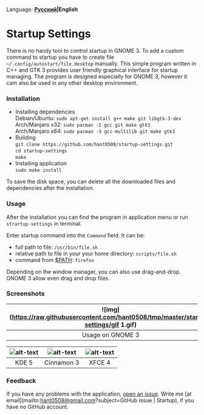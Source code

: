 Language: **[Русский](/README.rus.md)|English**

# Startup Settings

There is no handy tool to control startup in GNOME 3. To add a custom command to
startup you have to create file `~/.config/autostart/file.desktop` manually. This
simple program written in C++ and GTK 3 provides user friendly graphical interface for
startup managing. The program is designed especially for GNOME 3, however it cam also be
used in any other desktop environment.

### Installation

- Installing dependencies <br />
Debian/Ubuntu: `sudo apt-get install g++ make git libgtk-3-dev` <br />
Arch/Manjaro x32: `sudo pacman -S gcc git make gtk3` <br />
Arch/Manjaro x64: `sudo pacman -S gcc-multilib git make gtk3` <br />
- Building <br />
`git clone https://github.com/hant0508/startup-settings.git` <br />
`cd startup-settings` <br />
`make`
- Installing application <br />
`sudo make install`

To save the disk space, you can delete all the downloaded files and dependencies after the installation.

### Usage

After the installation you can find the program in application menu or run
`strartup-settings` in terminal.

Enter startup command into the `Command` field. It can be:
- full path to file: `/usr/bin/file.sh`
- relative path to file in your your home directory: `scripts/file.sh`
- command from [$PATH](https://en.wikipedia.org/wiki/PATH_(variable)): `firefox`

Depending on the window manager, you can also use drag-and-drop. GNOME 3 allow
even drag and drop files.

### Screenshots

![img](https://raw.githubusercontent.com/hant0508/tmp/master/startup-settings/gif 1.gif) | ![img](https://raw.githubusercontent.com/hant0508/tmp/master/startup-settings/gif 2.gif)
:---:|:---:
Usage on GNOME 3 | Drag and drop on GNOME 3


![alt-text](https://raw.githubusercontent.com/hant0508/tmp/master/startup-settings/kde.png "KDE 5") | ![alt-text](https://raw.githubusercontent.com/hant0508/tmp/master/startup-settings/cinnamon.png "Cinnamon 3") |  ![alt-text](https://raw.githubusercontent.com/hant0508/tmp/master/startup-settings/xfce4.png "XFCE 4")
:-------------------------:|:-------------------------:|:-------------------------:
KDE 5                      | Cinnamon 3                | XFCE 4          

### Feedback

If you have any problems with the application, [open an
issue](https://github.com/hant0508/startup-settings/issues/new). Write me [at
email](mailto:hant0508@gmail.com?subject=GitHub issue | Startup), if you have no
GitHub account.
